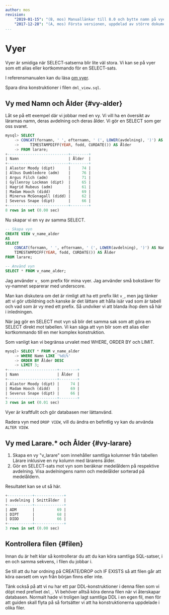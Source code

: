 ```yaml
---
author: mos
revision:
    "2019-01-15": "(B, mos) Manuallänkar till 8.0 och bytte namn på vyerna."
    "2017-12-28": "(A, mos) Första versionen, uppdelad av större dokument."
...
```

Vyer
==================================

Vyer är smidiga när SELECT-satserna blir lite väl stora. Vi kan se på vyer som ett alias eller kortkommando för en SELECT-sats.

I referensmanualen kan du läsa [om vyer](https://dev.mysql.com/doc/refman/8.0/en/create-view.html).

Spara dina konstruktioner i filen `dml_view.sql`.



Vy med Namn  och Ålder {#vy-alder}
----------------------------------

Låt se på ett exempel där vi jobbar med en vy. Vi vill ha en översikt av lärarnas namn, deras avdelning och deras ålder. Vi gör en SELECT som ger oss svaret.

```sql
mysql> SELECT
    -> CONCAT(fornamn, ' ', efternamn, ' (', LOWER(avdelning), ')') AS Namn,
    ->     TIMESTAMPDIFF(YEAR, fodd, CURDATE()) AS Ålder
    -> FROM larare;
+---------------------------+--------+
| Namn                      | Ålder  |
+---------------------------+--------+
| Alastor Moody (dipt)      |     74 |
| Albus Dumbledore (adm)    |     76 |
| Argus Filch (adm)         |     71 |
| Gyllenroy Lockman (dipt)  |     65 |
| Hagrid Rubeus (adm)       |     61 |
| Madam Hooch (didd)        |     69 |
| Minerva McGonagall (didd) |     62 |
| Severus Snape (dipt)      |     66 |
+---------------------------+--------+
8 rows in set (0.00 sec)
```

Nu skapar vi en vy av samma SELECT.

```sql
-- Skapa vyn
CREATE VIEW v_name_alder
AS
SELECT
	CONCAT(fornamn, ' ', efternamn, ' (', LOWER(avdelning), ')') AS Namn,
    TIMESTAMPDIFF(YEAR, fodd, CURDATE()) AS Ålder
FROM larare;

-- Använd vyn
SELECT * FROM v_name_alder;
```

Jag använder `v_` som prefix för mina vyer. Jag använder små bokstäver för vy-namnet separerar med underscore.

Man kan diskutera om det är rimligt att ha ett prefix likt `v_`, men jag tänker att vi gör utbildning och kanske är det lättare att hålla isär vad som är tabell och vad som är vy med ett prefix. Så undviker vi att blanda ihop dem så här i inledningen.

När jag gör en SELECT mot vyn så blir det samma sak som att göra en SELECT direkt mot tabellen. Vi kan säga att vyn blir som ett alias eller kortkommando till en mer komplex konstruktion.

Som vanligt kan vi begränsa urvalet med WHERE, ORDER BY och LIMIT.

```sql
mysql> SELECT * FROM v_name_alder
    -> WHERE Namn LIKE '%di%'
    -> ORDER BY Ålder DESC
    -> LIMIT 3;
+----------------------+--------+
| Namn                 | Ålder  |
+----------------------+--------+
| Alastor Moody (dipt) |     74 |
| Madam Hooch (didd)   |     69 |
| Severus Snape (dipt) |     66 |
+----------------------+--------+
3 rows in set (0.01 sec)
```

Vyer är kraftfullt och gör databasen mer lättanvänd.

Radera vyn med `DROP VIEW`, vill du ändra en befintlig vy kan du använda `ALTER VIEW`.



Vy med Larare.* och Ålder {#vy-larare}
----------------------------------

1. Skapa en vy "v_larare" som innehåller samtliga kolumner från tabellen Lärare inklusive en ny kolumn med lärarens ålder.
2. Gör en SELECT-sats mot vyn som beräknar medelåldern på respektive avdelning. Visa avdelningens namn och medelålder sorterad på medelåldern.

Resultatet kan se ut så här.

```sql
+-----------+-------------+
| avdelning | Snittålder  |
+-----------+-------------+
| ADM       |          69 |
| DIPT      |          68 |
| DIDD      |          66 |
+-----------+-------------+
3 rows in set (0.00 sec)
```



Kontrollera filen {#filen}
----------------------------------

Innan du är helt klar så kontrollerar du att du kan köra samtliga SQL-satser, i en och samma sekvens, i filen du jobbar i.

Se till att du har ordning på CREATE/DROP och IF EXISTS så att filen går att köra oavsett om vyn från början finns eller inte.

Tänk också på att vi nu har ett par DDL-konstruktioner i denna filen som vi döpt med prefixet `dml_`. Vi behöver alltså köra denna filen när vi återskapar databasen. Normalt hade vi troligen lagt samtliga DDL i en egen fil, men för att guiden skall flyta på så fortsätter vi att ha konstruktionerna uppdelade i olika filer.
